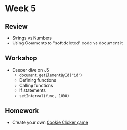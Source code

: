 # Week 5

## Review

- Strings vs Numbers
- Using Comments to "soft deleted" code vs document it

## Workshop

- Deeper dive on JS
  - `document.getElementById("id")`
  - Defining functions
  - Calling functions
  - If statements
  - `setInterval(func, 1000)`

## Homework

- Create your own [Cookie Clicker game](/homework/clicker)
